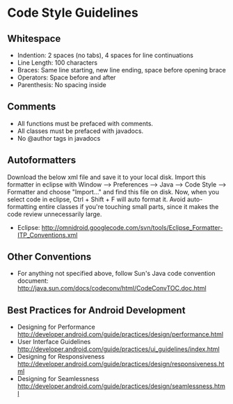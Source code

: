 # Code Style Guidelines #
## Whitespace ##
  * Indention: 2 spaces (no tabs), 4 spaces for line continuations
  * Line Length: 100 characters
  * Braces: Same line starting, new line ending, space before opening brace
  * Operators: Space before and after
  * Parenthesis: No spacing inside

## Comments ##
  * All functions must be prefaced with comments.
  * All classes must be prefaced with javadocs.
  * No @author tags in javadocs

## Autoformatters ##
Download the below xml file and save it to your local disk. Import this formatter in eclipse with Window --> Preferences --> Java --> Code Style --> Formatter and choose "Import..." and find this file on disk. Now, when you select code in eclipse, Ctrl + Shift + F will auto format it. Avoid auto-formatting entire classes if you're touching small parts, since it makes the code review unnecessarily large.
  * Eclipse: http://omnidroid.googlecode.com/svn/tools/Eclipse_Formatter-ITP_Conventions.xml


## Other Conventions ##
  * For anything not specified above, follow Sun's Java code convention document: http://java.sun.com/docs/codeconv/html/CodeConvTOC.doc.html


## Best Practices for Android Development ##
  * Designing for Performance http://developer.android.com/guide/practices/design/performance.html
  * User Interface Guidelines http://developer.android.com/guide/practices/ui_guidelines/index.html
  * Designing for Responsiveness http://developer.android.com/guide/practices/design/responsiveness.html
  * Designing for Seamlessness http://developer.android.com/guide/practices/design/seamlessness.html